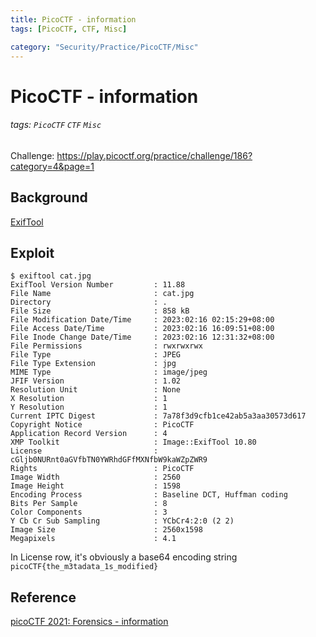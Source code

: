 ```yaml
---
title: PicoCTF - information
tags: [PicoCTF, CTF, Misc]

category: "Security/Practice/PicoCTF/Misc"
---
```


# PicoCTF - information
###### tags: `PicoCTF` `CTF` `Misc`
Challenge: https://play.picoctf.org/practice/challenge/186?category=4&page=1

## Background
[ExifTool](https://ubunlog.com/zh-TW/exiftool-manipula-metadatos-ubuntu/)

## Exploit
```bash!
$ exiftool cat.jpg
ExifTool Version Number         : 11.88
File Name                       : cat.jpg
Directory                       : .
File Size                       : 858 kB
File Modification Date/Time     : 2023:02:16 02:15:29+08:00
File Access Date/Time           : 2023:02:16 16:09:51+08:00
File Inode Change Date/Time     : 2023:02:16 12:31:32+08:00
File Permissions                : rwxrwxrwx
File Type                       : JPEG
File Type Extension             : jpg
MIME Type                       : image/jpeg
JFIF Version                    : 1.02
Resolution Unit                 : None
X Resolution                    : 1
Y Resolution                    : 1
Current IPTC Digest             : 7a78f3d9cfb1ce42ab5a3aa30573d617
Copyright Notice                : PicoCTF
Application Record Version      : 4
XMP Toolkit                     : Image::ExifTool 10.80
License                         : cGljb0NURnt0aGVfbTN0YWRhdGFfMXNfbW9kaWZpZWR9
Rights                          : PicoCTF
Image Width                     : 2560
Image Height                    : 1598
Encoding Process                : Baseline DCT, Huffman coding
Bits Per Sample                 : 8
Color Components                : 3
Y Cb Cr Sub Sampling            : YCbCr4:2:0 (2 2)
Image Size                      : 2560x1598
Megapixels                      : 4.1
```
In License row, it's obviously a base64 encoding string
`picoCTF{the_m3tadata_1s_modified}`

## Reference
[picoCTF 2021: Forensics - information](https://reversingfun.com/posts/picoctf-2021-forensics/#information)